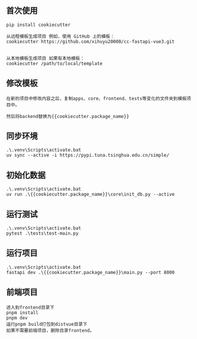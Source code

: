 ## 首次使用
```
pip install cookiecutter

从远程模板生成项目 例如，使用 GitHub 上的模板：
cookiecutter https://github.com/xihuyu20000/cc-fastapi-vue3.git


从本地模板生成项目 如果有本地模板：
cookiecutter /path/to/local/template
```
## 修改模板
```
在新的项目中修改内容之后，复制apps、core、frontend、tests等变化的文件夹到模板项目中。

然后将backend替换为{{cookiecutter.package_name}}
```

## 同步环境
```shell
.\.venv\Scripts\activate.bat
uv sync --active -i https://pypi.tuna.tsinghua.edu.cn/simple/
```

## 初始化数据

```shell
.\.venv\Scripts\activate.bat
uv run .\{{cookiecutter.package_name}}\core\init_db.py --active
```

## 运行测试

```shell
.\.venv\Scripts\activate.bat
pytest .\tests\test-main.py
```
## 运行项目

```shell
.\.venv\Scripts\activate.bat
fastapi dev .\{{cookiecutter.package_name}}\main.py --port 8000
```


## 前端项目
```
进入到frontend目录下
pnpm install
pnpm dev
运行pnpm build打包到distvue目录下
如果不需要前端项目，删除目录frontend。

```